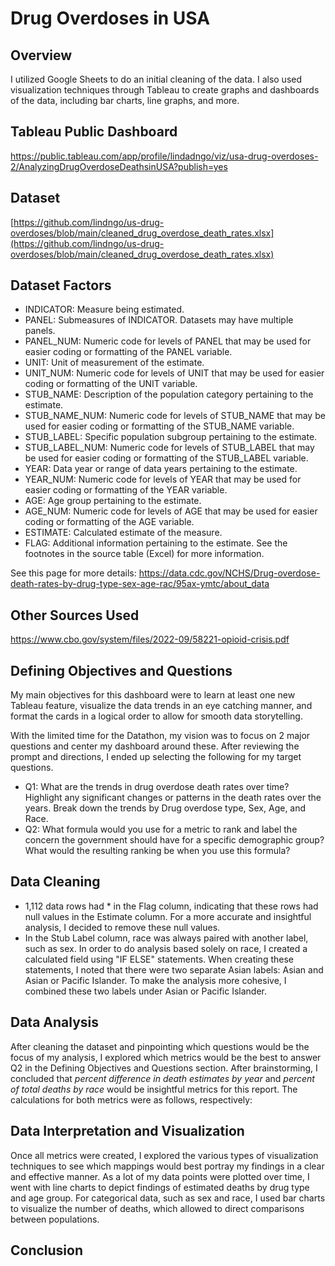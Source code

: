 # Drug Overdoses in USA

## Overview
I utilized Google Sheets to do an initial cleaning of the data. I also used visualization techniques through Tableau to create graphs and dashboards of the data, including bar charts, line graphs, and more.

## Tableau Public Dashboard
https://public.tableau.com/app/profile/lindadngo/viz/usa-drug-overdoses-2/AnalyzingDrugOverdoseDeathsinUSA?publish=yes

## Dataset
[https://github.com/lindngo/us-drug-overdoses/blob/main/cleaned_drug_overdose_death_rates.xlsx](https://github.com/lindngo/us-drug-overdoses/blob/main/cleaned_drug_overdose_death_rates.xlsx)

## Dataset Factors
- INDICATOR: Measure being estimated.
- PANEL: Submeasures of INDICATOR. Datasets may have multiple panels.
- PANEL_NUM: Numeric code for levels of PANEL that may be used for easier coding or formatting of the PANEL variable.
- UNIT:	Unit of measurement of the estimate.
- UNIT_NUM:	Numeric code for levels of UNIT that may be used for easier coding or formatting of the UNIT variable.
- STUB_NAME: Description of the population category pertaining to the estimate.
- STUB_NAME_NUM: Numeric code for levels of STUB_NAME that may be used for easier coding or formatting of the STUB_NAME variable.
- STUB_LABEL: Specific population subgroup pertaining to the estimate.
- STUB_LABEL_NUM: Numeric code for levels of STUB_LABEL that may be used for easier coding or formatting of the STUB_LABEL variable.
- YEAR: Data year or range of data years pertaining to the estimate.
- YEAR_NUM:	Numeric code for levels of YEAR that may be used for easier coding or formatting of the YEAR variable.
- AGE:	Age group pertaining to the estimate.
- AGE_NUM:	Numeric code for levels of AGE that may be used for easier coding or formatting of the AGE variable.
- ESTIMATE:	Calculated estimate of the measure.
- FLAG:	Additional information pertaining to the estimate. See the footnotes in the source table (Excel) for more information.

See this page for more details: https://data.cdc.gov/NCHS/Drug-overdose-death-rates-by-drug-type-sex-age-rac/95ax-ymtc/about_data

## Other Sources Used
https://www.cbo.gov/system/files/2022-09/58221-opioid-crisis.pdf

## Defining Objectives and Questions
My main objectives for this dashboard were to learn at least one new Tableau feature, visualize the data trends in an eye catching manner, and format the cards in a logical order to allow for smooth data storytelling.

With the limited time for the Datathon, my vision was to focus on 2 major questions and center my dashboard around these. After reviewing the prompt and directions, I ended up selecting the following for my target questions.

- Q1: What are the trends in drug overdose death rates over time? Highlight any significant changes or patterns in the death rates over the years. Break down the trends by Drug overdose type, Sex, Age, and Race.
- Q2: What formula would you use for a metric to rank and label the concern the government should have for a specific demographic group? What would the resulting ranking be when you use this formula? 


## Data Cleaning
- 1,112 data rows had * in the Flag column, indicating that these rows had null values in the Estimate column. For a more accurate and insightful analysis, I decided to remove these null values.
- In the Stub Label column, race was always paired with another label, such as sex. In order to do analysis based solely on race, I created a calculated field using "IF ELSE" statements. When creating these statements, I noted that there were two separate Asian labels: Asian and Asian or Pacific Islander. To make the analysis more cohesive, I combined these two labels under Asian or Pacific Islander.


## Data Analysis
After cleaning the dataset and pinpointing which questions would be the focus of my analysis, I explored which metrics would be the best to answer Q2 in the Defining Objectives and Questions section. After brainstorming, I concluded that *percent difference in death estimates by year* and *percent of total deaths by race* would be insightful metrics for this report. The calculations for both metrics were as follows, respectively: 

## Data Interpretation and Visualization
Once all metrics were created, I explored the various types of visualization techniques to see which mappings would best portray my findings in a clear and effective manner. As a lot of my data points were plotted over time, I went with line charts to depict findings of estimated deaths by drug type and age group. For categorical data, such as sex and race, I used bar charts to visualize the number of deaths, which allowed to direct comparisons between populations.

## Conclusion
